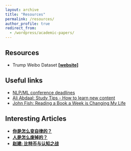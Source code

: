 ```yaml
---
layout: archive
title: "Resources"
permalink: /resources/
author_profile: true
redirect_from:
  - /wordpress/academic-papers/
---
```

## Resources

- Trump Weibo Dataset  <strong><a href="https://github.com/yueyifei0716"> [website]</a></strong>

## Useful links

- [NLP/ML conference deadlines](https://aideadlin.es/?sub=ML,NLP)
- [Ali Abdaal: Study Tips - How to learn new content](https://www.youtube.com/watch?v=fBXnxlLR0PY)
- [John Fish: Reading a Book a Week is Changing My Life](https://www.youtube.com/watch?v=r--wz576ke0)

## Interesting Articles

- <strong><a href="https://www.zhihu.com/question/284206141/answer/598492991">你是怎么变自律的？</a></strong>
- <strong><a href="https://www.zhihu.com/question/43607087/answer/321913371">人是怎么废掉的？</a></strong>
- <strong><a href="https://mp.weixin.qq.com/s/EDb10B6HWsoo8DEQnsOWxQ">赵建: 比特币与认知之战</a></strong>
